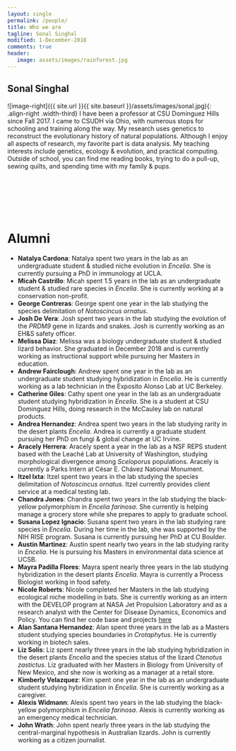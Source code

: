 ```yaml
---
layout: single
permalink: /people/
title: Who we are
tagline: Sonal Singhal
modified: 1-December-2018
comments: true
header:
   image: assets/images/rainforest.jpg
---
```


## Sonal Singhal
![image-right]({{ site.url }}{{ site.baseurl }}/assets/images/sonal.jpg){: .align-right .width-third} I have been a professor at CSU Dominguez Hills since Fall 2017. I came to CSUDH via Ohio, with numerous stops for schooling and training along the way. My research uses genetics to reconstruct the evolutionary history of natural populations. Although I enjoy all aspects of research, my favorite part is data analysis. My teaching interests include genetics, ecology & evolution, and practical computing. Outside of school, you can find me reading books, trying to do a pull-up, sewing quilts, and spending time with my family & pups.

<br><br><br><br><br>

# Alumni
- **Natalya Cardona**: Natalya spent two years in the lab as an undergraduate student & studied niche evolution in _Encelia_. She is currently pursuing a PhD in immunology at UCLA.
- **Micah Castrillo**: Micah spent 1.5 years in the lab as an undergraduate student & studied rare species in _Encelia_. She is currently working at a conservation non-profit.
- **George Contreras**: George spent one year in the lab studying the species delimitation of _Notoscincus ornatus_.
- **Josh De Vera**: Josh spent two years in the lab studying the evolution of the _PRDM9_ gene in lizards and snakes. Josh is currently working as an EH&S safety officer.
- **Melissa Diaz**: Melissa was a biology undergraduate student & studied lizard behavior. She graduated in December 2018 and is currently working as instructional support while pursuing her Masters in education.
- **Andrew Fairclough**: Andrew spent one year in the lab as an undergraduate student studying hybridization in _Encelia_. He is currently working as a lab technician in the Exposito Alonso Lab at UC Berkeley.
- **Catherine Giles**: Cathy spent one year in the lab as an undergraduate student studying hybridization in _Encelia_. She is a student at CSU Dominguez Hills, doing research in the McCauley lab on natural products.
- **Andrea Hernandez**: Andrea spent two years in the lab studying rarity in the desert plants _Encelia_. Andrea is currently a graduate student pursuing her PhD on fungi & global change at UC Irvine.
- **Aracely Herrera**: Aracely spent a year in the lab as a NSF REPS student based with the Leaché Lab at University of Washington, studying morphological divergence among _Sceloporus_ populations. Aracely is currently a Parks Intern at César E. Chávez National Monument.
- **Itzel Ixta**: Itzel spent two years in the lab studying the species delimitation of _Notoscincus ornatus_. Itzel currently provides client service at a medical testing lab.
- **Chandra Jones**: Chandra spent two years in the lab studying the black-yellow polymorphism in _Encelia farinosa_. She currently is helping manage a grocery store while she prepares to apply to graduate school.
- **Susana Lopez Ignacio**: Susana spent two years in the lab studying rare species in _Encelia_. During her time in the lab, she was supported by the NIH RISE program. Susana is currently pursuing her PhD at CU Boulder. 
- **Austin Martinez**: Austin spent nearly two years in the lab studying rarity in _Encelia_. He is pursuing his Masters in environmental data science at UCSB.
- **Mayra Padilla Flores**: Mayra spent nearly three years in the lab studying hybridization in the desert plants _Encelia_. Mayra is currently a Process Biologist working in food safety.
- **Nicole Roberts**: Nicole completed her Masters in the lab studying ecological niche modelling in bats. She is currently working as an intern with the DEVELOP program at NASA Jet Propulsion Laboratory and as a research analyst with the Center for Disease Dynamics, Economics and Policy. You can find her code base and projects [here](https://github.com/Octoberweather)
- **Alan Santana Hernandez**: Alan spent three years in the lab as a Masters student studying species boundaries in _Crotaphytus_. He is currently working in biotech sales.
- **Liz Solis**: Liz spent nearly three years in the lab studying hybridization in the desert plants _Encelia_ and the species status of the lizard _Ctenotus zastictus_. Liz graduated with her Masters in Biology from University of New Mexico, and she now is working as a manager at a retail store.
- **Kimberly Velazquez**: Kim spent one year in the lab as an undergraduate student studying hybridization in _Encelia_. She is currently working as a caregiver.
- **Alexis Widmann**: Alexis spent two years in the lab studying the black-yellow polymorphism in _Encelia farinosa_. Alexis is currently working as an emergency medical technician.
- **John Wrath**: John spent nearly three years in the lab studying the central-marginal hypothesis in Australian lizards. John is currently working as a citizen journalist.

<br><br>